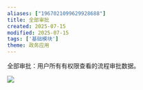 ```yaml
---
aliases: ["1967021099629928688"]
title: 全部审批
created: 2025-07-15
modified: 2025-07-15
tags: ['基础模块']
theme: 政务应用
---
```


全部审批：用户所有有权限查看的流程审批数据。

![](https://myhelpdoc.oss-cn-heyuan.aliyuncs.com/mdimages/7f5c12c6932ec878fc68b85d56a6b7a1.jpg)